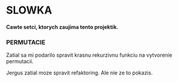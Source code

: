 # SLOWKA

#### Cawte setci, ktorych zaujima tento projektik.

### PERMUTACIE
Zatial sa mi podarilo spravit krasnu rekurzivnu funkciu na vytvorenie permutacii.

Jergus zatial moze spravit refaktoring. Ale nie ze to pokazis.